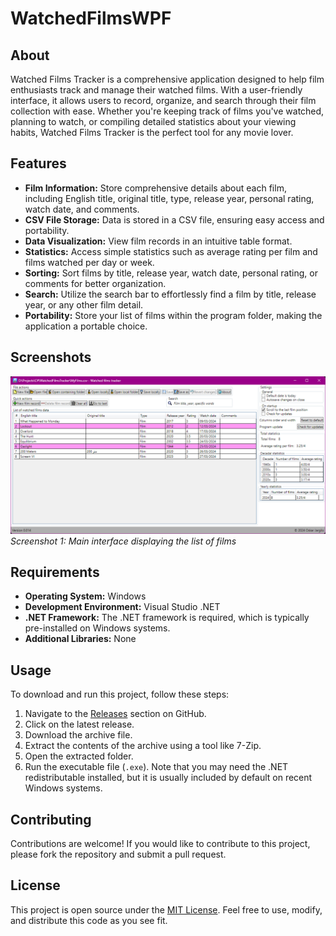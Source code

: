 # WatchedFilmsWPF

## About

Watched Films Tracker is a comprehensive application designed to help film enthusiasts track and manage their watched films. With a user-friendly interface, it allows users to record, organize, and search through their film collection with ease. Whether you're keeping track of films you've watched, planning to watch, or compiling detailed statistics about your viewing habits, Watched Films Tracker is the perfect tool for any movie lover.

## Features

- **Film Information:** Store comprehensive details about each film, including English title, original title, type, release year, personal rating, watch date, and comments.
- **CSV File Storage:** Data is stored in a CSV file, ensuring easy access and portability.
- **Data Visualization:** View film records in an intuitive table format.
- **Statistics:** Access simple statistics such as average rating per film and films watched per day or week.
- **Sorting:** Sort films by title, release year, watch date, personal rating, or comments for better organization.
- **Search:** Utilize the search bar to effortlessly find a film by title, release year, or any other film detail.
- **Portability:** Store your list of films within the program folder, making the application a portable choice.

## Screenshots

![Main page](https://github.com/OskarKamil/WatchedFilmsWPF/blob/main/External/screenshots%20of%20versions/0.014%20differentColour.png?raw=true)
*Screenshot 1: Main interface displaying the list of films*

## Requirements

- **Operating System:** Windows
- **Development Environment:** Visual Studio .NET
- **.NET Framework:** The .NET framework is required, which is typically pre-installed on Windows systems.
- **Additional Libraries:** None

## Usage

To download and run this project, follow these steps:

1. Navigate to the [Releases](https://github.com/OskarKamil/WatchedFilmsWPF/releases) section on GitHub.
2. Click on the latest release.
3. Download the archive file.
4. Extract the contents of the archive using a tool like 7-Zip.
5. Open the extracted folder.
6. Run the executable file (`.exe`). Note that you may need the .NET redistributable installed, but it is usually included by default on recent Windows systems.

## Contributing

Contributions are welcome! If you would like to contribute to this project, please fork the repository and submit a pull request.

## License

This project is open source under the [MIT License](https://opensource.org/licenses/MIT). Feel free to use, modify, and distribute this code as you see fit.
